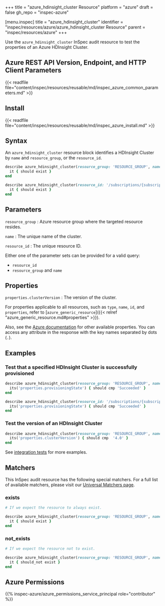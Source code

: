 +++
title = "azure_hdinsight_cluster Resource"
platform = "azure"
draft = false
gh_repo = "inspec-azure"

[menu.inspec]
title = "azure_hdinsight_cluster"
identifier = "inspec/resources/azure/azure_hdinsight_cluster Resource"
parent = "inspec/resources/azure"
+++

Use the `azure_hdinsight_cluster` InSpec audit resource to test the properties of an Azure HDInsight Cluster.

## Azure REST API Version, Endpoint, and HTTP Client Parameters

{{< readfile file="content/inspec/resources/reusable/md/inspec_azure_common_parameters.md" >}}

## Install

{{< readfile file="content/inspec/resources/reusable/md/inspec_azure_install.md" >}}

## Syntax

An `azure_hdinsight_cluster` resource block identifies a HDInsight Cluster by `name` and `resource_group`, or the `resource_id`.

```ruby
describe azure_hdinsight_cluster(resource_group: 'RESOURCE_GROUP', name: 'CLUSTER_NAME') do
  it { should exist }
end
```

```ruby
describe azure_hdinsight_cluster(resource_id: '/subscriptions/{subscriptionId}/resourceGroups/{resourceGroupName}/providers/Microsoft.HDInsight/clusters/{clusterName}') do
  it { should exist }
end
```

## Parameters

`resource_group`
: Azure resource group where the targeted resource resides.

`name`
: The unique name of the cluster.

`resource_id`
: The unique resource ID.

Either one of the parameter sets can be provided for a valid query:

- `resource_id`
- `resource_group` and `name`

## Properties

`properties.clusterVersion`
: The version of the cluster.

For properties applicable to all resources, such as `type`, `name`, `id`, and `properties`, refer to [`azure_generic_resource`]({{< relref "azure_generic_resource.md#properties" >}}).

Also, see the [Azure documentation](https://docs.microsoft.com/en-us/rest/api/hdinsight/2021-06-01/clusters/get?tabs=HTTP) for other available properties. You can access any attribute in the response with the key names separated by dots (`.`).

## Examples

### Test that a specified HDInsight Cluster is successfully provisioned

```ruby
describe azure_hdinsight_cluster(resource_group: 'RESOURCE_GROUP', name: 'CLUSTER_NAME') do
  its('properties.provisioningState') { should cmp 'Succeeded' }
end
```

```ruby
describe azure_hdinsight_cluster(resource_id: '/subscriptions/{subscriptionId}/resourceGroups/{resourceGroupName}/providers/Microsoft.HDInsight/clusters/{clusterName}') do
  its('properties.provisioningState') { should cmp 'Succeeded' }
end
```

### Test the version of an HDInsight Cluster

```ruby
describe azure_hdinsight_cluster(resource_group: 'RESOURCE_GROUP', name: 'CLUSTER_NAME') do
  its('properties.clusterVersion') { should cmp  '4.0' }
end
```

See [integration tests](https://github.com/inspec/inspec-azure/blob/main/test/integration/verify/controls/azure_hdinsight_cluster.rb) for more examples.

## Matchers

This InSpec audit resource has the following special matchers. For a full list of available matchers, please visit our [Universal Matchers page](https://docs.chef.io/inspec/matchers/).

### exists

```ruby
# If we expect the resource to always exist.

describe azure_hdinsight_cluster(resource_group: 'RESOURCE_GROUP', name: 'CLUSTER_NAME') do
  it { should exist }
end
```

### not_exists

```ruby
# If we expect the resource not to exist.

describe azure_hdinsight_cluster(resource_group: 'RESOURCE_GROUP', name: 'CLUSTER_NAME') do
  it { should_not exist }
end
```

## Azure Permissions

{{% inspec-azure/azure_permissions_service_principal role="contributor" %}}
